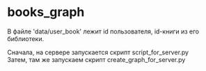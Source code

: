 # books_graph  
В файле 'data/user_book' лежит id пользователя, id-книги из его библиотеки. 
  
Сначала, на сервере запускается скрипт script_for_server.py  
Затем, там же запускаем скрипт create_graph_for_server.py  